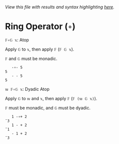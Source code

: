 *View this file with results and syntax highlighting [here](https://mlochbaum.github.io/BQN/help/∘atop.html).*

# Ring Operator (`∘`)

`𝔽∘𝔾 𝕩`: Atop

Apply `𝔾` to `𝕩`, then apply `𝔽` (`𝔽 𝔾 𝕩`).

`𝔽` and `𝔾` must be monadic.

       -∘- 5
    5
       - - 5
    5


`𝕨 𝔽∘𝔾 𝕩`: Dyadic Atop

Apply `𝔾` to `𝕨` and `𝕩`, then apply `𝔽` (`𝔽 (𝕨 𝔾 𝕩)`).

`𝔽` must be monadic, and `𝔾` must be dyadic.

       1 -∘+ 2
    ¯3
       1 - + 2
    ¯1
       - 1 + 2
    ¯3

